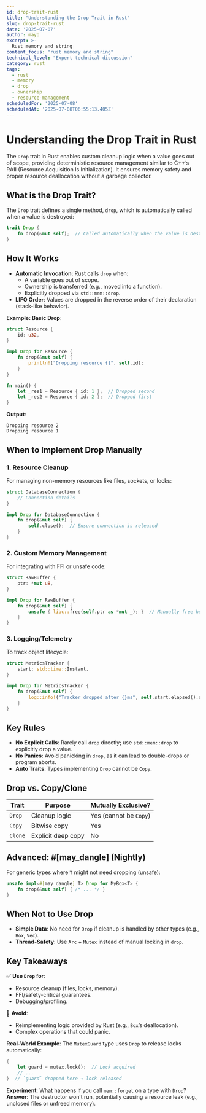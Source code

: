 ```yaml
---
id: drop-trait-rust
title: "Understanding the Drop Trait in Rust"
slug: drop-trait-rust
date: '2025-07-07'
author: mayo
excerpt: >-
  Rust memory and string
content_focus: "rust memory and string"
technical_level: "Expert technical discussion"
category: rust
tags:
  - rust
  - memory
  - drop
  - ownership
  - resource-management
scheduledFor: '2025-07-08'
scheduledAt: '2025-07-08T06:55:13.405Z'
---
```


# Understanding the Drop Trait in Rust

The `Drop` trait in Rust enables custom cleanup logic when a value goes out of scope, providing deterministic resource management similar to C++’s RAII (Resource Acquisition Is Initialization). It ensures memory safety and proper resource deallocation without a garbage collector.

## What is the Drop Trait?

The `Drop` trait defines a single method, `drop`, which is automatically called when a value is destroyed:

```rust
trait Drop {
    fn drop(&mut self);  // Called automatically when the value is destroyed
}
```

## How It Works

- **Automatic Invocation**: Rust calls `drop` when:
  - A variable goes out of scope.
  - Ownership is transferred (e.g., moved into a function).
  - Explicitly dropped via `std::mem::drop`.
- **LIFO Order**: Values are dropped in the reverse order of their declaration (stack-like behavior).

**Example: Basic Drop**:
```rust
struct Resource {
    id: u32,
}

impl Drop for Resource {
    fn drop(&mut self) {
        println!("Dropping resource {}", self.id);
    }
}

fn main() {
    let _res1 = Resource { id: 1 };  // Dropped second
    let _res2 = Resource { id: 2 };  // Dropped first
}
```

**Output**:
```
Dropping resource 2
Dropping resource 1
```

## When to Implement Drop Manually

### 1. Resource Cleanup
For managing non-memory resources like files, sockets, or locks:

```rust
struct DatabaseConnection {
    // Connection details
}

impl Drop for DatabaseConnection {
    fn drop(&mut self) {
        self.close();  // Ensure connection is released
    }
}
```

### 2. Custom Memory Management
For integrating with FFI or unsafe code:

```rust
struct RawBuffer {
    ptr: *mut u8,
}

impl Drop for RawBuffer {
    fn drop(&mut self) {
        unsafe { libc::free(self.ptr as *mut _); }  // Manually free heap memory
    }
}
```

### 3. Logging/Telemetry
To track object lifecycle:

```rust
struct MetricsTracker {
    start: std::time::Instant,
}

impl Drop for MetricsTracker {
    fn drop(&mut self) {
        log::info!("Tracker dropped after {}ms", self.start.elapsed().as_millis());
    }
}
```

## Key Rules

- **No Explicit Calls**: Rarely call `drop` directly; use `std::mem::drop` to explicitly drop a value.
- **No Panics**: Avoid panicking in `drop`, as it can lead to double-drops or program aborts.
- **Auto Traits**: Types implementing `Drop` cannot be `Copy`.

## Drop vs. Copy/Clone

| **Trait** | **Purpose** | **Mutually Exclusive?** |
|-----------|-------------|-------------------------|
| `Drop`    | Cleanup logic | Yes (cannot be `Copy`) |
| `Copy`    | Bitwise copy | Yes |
| `Clone`   | Explicit deep copy | No |

## Advanced: #[may_dangle] (Nightly)
For generic types where `T` might not need dropping (unsafe):

```rust
unsafe impl<#[may_dangle] T> Drop for MyBox<T> {
    fn drop(&mut self) { /* ... */ }
}
```

## When Not to Use Drop

- **Simple Data**: No need for `Drop` if cleanup is handled by other types (e.g., `Box`, `Vec`).
- **Thread-Safety**: Use `Arc` + `Mutex` instead of manual locking in `drop`.

## Key Takeaways

✅ **Use `Drop` for**:
- Resource cleanup (files, locks, memory).
- FFI/safety-critical guarantees.
- Debugging/profiling.

🚫 **Avoid**:
- Reimplementing logic provided by Rust (e.g., `Box`’s deallocation).
- Complex operations that could panic.

**Real-World Example**: The `MutexGuard` type uses `Drop` to release locks automatically:

```rust
{
    let guard = mutex.lock();  // Lock acquired
    // ...
}  // `guard` dropped here → lock released
```

**Experiment**: What happens if you call `mem::forget` on a type with `Drop`?  
**Answer**: The destructor won’t run, potentially causing a resource leak (e.g., unclosed files or unfreed memory).
